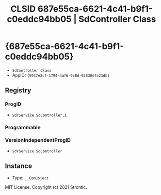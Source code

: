 ﻿---
title: "CLSID 687e55ca-6621-4c41-b9f1-c0eddc94bb05 | SdController Class"
excerpt: What is COM-Object CLSID 687e55ca-6621-4c41-b9f1-c0eddc94bb05?
---

# {687e55ca-6621-4c41-b9f1-c0eddc94bb05}

* `SdController Class`
* AppID: `{9037e3cf-1794-4af6-9c8d-92838d7a23db}`

## Registry


### ProgID

* `SdrService.SdController.1`

### Programmable


### VersionIndependentProgID

* `SdrService.SdController`

## Instance

* Type: `__ComObject`

MIT License. Copyright (c) 2021 Strontic.



